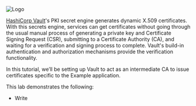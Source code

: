 <img src="https://s3-us-west-1.amazonaws.com/education-yh/Vault_Icon_FullColor.png" alt="Logo"/>

[HashiCorp Vault](https://www.vaultproject.io)'s PKI secret engine generates dynamic X.509 certificates. With this secrets engine, services can get certificates without going through the usual manual process of generating a private key and Certificate Signing Request (CSR), submitting to a Certificate Authority (CA), and waiting for a verification and signing process to complete.  Vault's build-in authentication and authorization mechanisms provide the verification functionality.

In this tutorial, we’ll be setting up Vault to act as an intermediate CA to issue certificates specific to the Example application.



This lab demonstrates the following:

- Write
